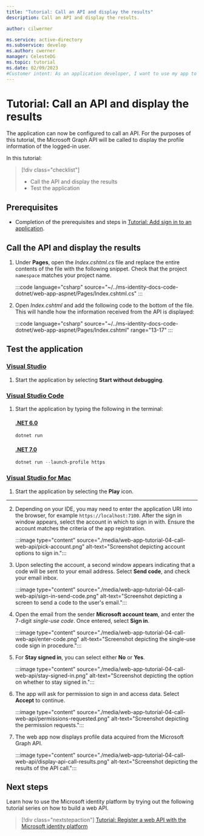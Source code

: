 ```yaml
---
title: "Tutorial: Call an API and display the results"
description: Call an API and display the results.

author: cilwerner

ms.service: active-directory
ms.subservice: develop
ms.author: cwerner
manager: CelesteDG
ms.topic: tutorial
ms.date: 02/09/2023
#Customer intent: As an application developer, I want to use my app to call a web API, in this case Microsoft Graph. I need to know how to modify my code so the API can be called successfully.
---
```


# Tutorial: Call an API and display the results

The application can now be configured to call an API. For the purposes of this tutorial, the Microsoft Graph API will be called to display the profile information of the logged-in user.

In this tutorial:

> [!div class="checklist"]
> * Call the API and display the results
> * Test the application

## Prerequisites

* Completion of the prerequisites and steps in [Tutorial: Add sign in to an application](web-app-tutorial-03-sign-in-users.md).

## Call the API and display the results

1. Under **Pages**, open the *Index.cshtml.cs* file and replace the entire contents of the file with the following snippet. Check that the project `namespace` matches your project name.

   :::code language="csharp" source="~/../ms-identity-docs-code-dotnet/web-app-aspnet/Pages/Index.cshtml.cs" :::

1. Open *Index.cshtml* and add the following code to the bottom of the file. This will handle how the information received from the API is displayed:

   :::code language="csharp" source="~/../ms-identity-docs-code-dotnet/web-app-aspnet/Pages/Index.cshtml" range="13-17" :::

## Test the application

### [Visual Studio](#tab/visual-studio)
1. Start the application by selecting **Start without debugging**.

### [Visual Studio Code](#tab/visual-studio-code)
1. Start the application by typing the following in the terminal:

    #### [.NET 6.0](#tab/dotnet6)

    ```powershell
    dotnet run
    ```

    #### [.NET 7.0](#tab/dotnet7)

    ```powershell
    dotnet run --launch-profile https
    ```

### [Visual Studio for Mac](#tab/visual-studio-for-mac)
1. Start the application by selecting the **Play** icon.

---

2. Depending on your IDE, you may need to enter the application URI into the browser, for example `https://localhost:7100`. After the sign in window appears, select the account in which to sign in with. Ensure the account matches the criteria of the app registration.

    :::image type="content" source="./media/web-app-tutorial-04-call-web-api/pick-account.png" alt-text="Screenshot depicting account options to sign in.":::
 
1. Upon selecting the account, a second window appears indicating that a code will be sent to your email address. Select **Send code**, and check your email inbox.

    :::image type="content" source="./media/web-app-tutorial-04-call-web-api/sign-in-send-code.png" alt-text="Screenshot depicting a screen to send a code to the user's email.":::
 
1. Open the email from the sender **Microsoft account team**, and enter the 7-digit *single-use code*. Once entered, select **Sign in**.

    :::image type="content" source="./media/web-app-tutorial-04-call-web-api/enter-code.png" alt-text="Screenshot depicting the single-use code sign in procedure.":::

1. For **Stay signed in**, you can select either **No** or **Yes**.

    :::image type="content" source="./media/web-app-tutorial-04-call-web-api/stay-signed-in.png" alt-text="Screenshot depicting the option on whether to stay signed in.":::

1. The app will ask for permission to sign in and access data. Select **Accept** to continue.

    :::image type="content" source="./media/web-app-tutorial-04-call-web-api/permissions-requested.png" alt-text="Screenshot depicting the permission requests.":::

1. The web app now displays profile data acquired from the Microsoft Graph API.

    :::image type="content" source="./media/web-app-tutorial-04-call-web-api/display-api-call-results.png" alt-text="Screenshot depicting the results of the API call.":::

## Next steps

Learn how to use the Microsoft identity platform by trying out the following tutorial series on how to build a web API.

> [!div class="nextstepaction"]
> [Tutorial: Register a web API with the Microsoft identity platform](web-api-tutorial-01-register-app.md)
